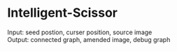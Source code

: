 # Intelligent-Scissor

Input: seed postion, curser position, source image<br>
Output: connected graph, amended image, debug graph
